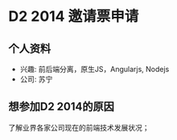 # D2 2014 邀请票申请

## 个人资料

- 兴趣: 前后端分离，原生JS，Angularjs, Nodejs
- 公司: 苏宁

## 想参加D2 2014的原因

了解业界各家公司现在的前端技术发展状况；
